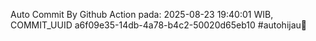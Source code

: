 Auto Commit By Github Action pada: 2025-08-23 19:40:01 WIB, COMMIT_UUID a6f09e35-14db-4a78-b4c2-50020d65eb10 #autohijau🗿
